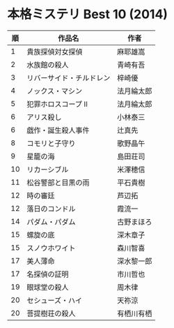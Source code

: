 # 本格ミステリ Best 10 (2014)

| 順   | 作品名          | 作者    |
| --- | ------------ | ----- |
| 1   | 貴族探偵対女探偵     | 麻耶雄嵩  |
| 2   | 水族館の殺人       | 青崎有吾  |
| 3   | リバーサイド・チルドレン | 梓崎優   |
| 4   | ノックス・マシン     | 法月綸太郎 |
| 5   | 犯罪ホロスコープ Ⅱ   | 法月綸太郎 |
| 6   | アリス殺し        | 小林泰三  |
| 6   | 戯作・誕生殺人事件    | 辻真先   |
| 8   | コモリと子守り      | 歌野晶午  |
| 9   | 星籠の海         | 島田荘司  |
| 10  | リカーシブル       | 米澤穂信  |
| 11  | 松谷警部と目黒の雨    | 平石貴樹  |
| 12  | 時の審廷         | 芦辺拓   |
| 12  | 落日のコンドル      | 霞流一   |
| 14  | パダム・パダム      | 古野まほろ |
| 15  | 螺旋の底         | 深木章子  |
| 15  | スノウホワイト      | 森川智喜  |
| 17  | 美人薄命         | 深水黎一郎 |
| 17  | 名探偵の証明       | 市川哲也  |
| 19  | 眼球堂の殺人       | 周木律   |
| 20  | セシューズ・ハイ     | 天祢涼   |
| 20  | 菩提樹荘の殺人      | 有栖川有栖 |
